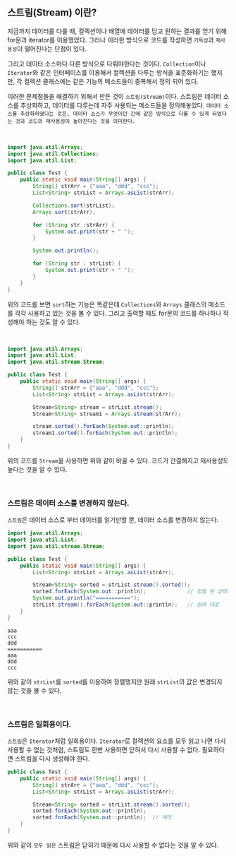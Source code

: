 ## 스트림(Stream) 이란?

지금까지 데이터를 다룰 때, 컬렉션이나 배열에 데이터를 담고 원하는 결과를 얻기 위해 for문과 iterator를 이용했었다.
그러나 이러한 방식으로 코드를 작성하면 `가독성`과 `재사용성`이 떨어진다는 단점이 있다. 

그리고 데이터 소스마다 다른 방식으로 다뤄야한다는 것이다.
`Collection`이나 `Iterator`와 같은 인터페이스를 이용해서 컬렉션을 다루는 방식을 표준화하기는 했지만, 각 컬렉션 클래스에는 같은 기능의 메소드들이 중복해서 정의 되어 있다. 

이러한 문제점들을 해결하기 위해서 만든 것이 `스트림(Stream)`이다. 스트림은 데이터 소스를 추상화하고, 데이터를 다루는데 자주 사용되는 메소드들을 정의해놓았다. 
`데이터 소스를 추상화하였다는 것은, 데이터 소스가 무엇이던 간에 같은 방식으로 다룰 수 있게 되었다는 것과 코드의 재사용성이 높아진다는 것을 의미한다.`

<br>

```java
import java.util.Arrays;
import java.util.Collections;
import java.util.List;

public class Test {
    public static void main(String[] args) {
        String[] strArr = {"aaa", "ddd", "ccc"};
        List<String> strList = Arrays.asList(strArr);

        Collections.sort(strList);
        Arrays.sort(strArr);

        for (String str :strArr) {
            System.out.print(str + " ");
        }

        System.out.println();

        for (String str : strList) {
            System.out.print(str + " ");
        }
    }
}
```

위의 코드를 보면 `sort`하는 기능은 똑같은데 `Collections`와 `Arrays` 클래스의 메소드를 각각 사용하고 있는 것을 볼 수 있다.
그리고 출력할 때도 for문의 코드를 하나하나 작성해야 하는 것도 알 수 있다.

<br>

```java
import java.util.Arrays;
import java.util.List;
import java.util.stream.Stream;

public class Test {
    public static void main(String[] args) {
        String[] strArr = {"aaa", "ddd", "ccc"};
        List<String> strList = Arrays.asList(strArr);

        Stream<String> stream = strList.stream();
        Stream<String> stream1 = Arrays.stream(strArr);

        stream.sorted().forEach(System.out::println);
        stream1.sorted().forEach(System.out::println);
    }
}
```

위의 코드를 `Stream`을 사용하면 위와 같이 바꿀 수 있다. 코드가 간결해지고 재사용성도 높다는 것을 알 수 있다.


<br>

### 스트림은 데이터 소스를 변경하지 않는다.

`스트림`은 데이터 소스로 부터 데이터를 읽기만할 뿐, 데이터 소스를 변경하지 않는다.

```java
import java.util.Arrays;
import java.util.List;
import java.util.stream.Stream;

public class Test {
    public static void main(String[] args) {
        List<String> strList = Arrays.asList(strArr);

        Stream<String> sorted = strList.stream().sorted();
        sorted.forEach(System.out::println);             // 정렬 된 상태
        System.out.println("===========");           
        strList.stream().forEach(System.out::println);   // 원래 대로
    }
}
```
```
aaa
ccc
ddd
===========
aaa
ddd
ccc
```


위와 같이 `strList`를 `sorted`를 이용하여 정렬했지만 원래 `strList`의 값은 변경되지 않는 것을 볼 수 있다.

<br>

### 스트림은 일회용이다.

`스트림`은 `Iterator`처럼 일회용이다. `Iterator`로 컬렉션의 요소를 모두 읽고 나면 다시 사용할 수 없는 것처럼, 스트림도 한번
사용하면 닫혀서 다시 사용할 수 없다. 필요하다면 스트림을 다시 생성해야 한다.


```java
public class Test {
    public static void main(String[] args) {
        String[] strArr = {"aaa", "ddd", "ccc"};
        List<String> strList = Arrays.asList(strArr);

        Stream<String> sorted = strList.stream().sorted();
        sorted.forEach(System.out::println);
        sorted.forEach(System.out::println);  // 에러
    }
}
```

위와 같이 `모두 읽은` 스트림은 닫히기 때문에 다시 사용할 수 없다는 것을 알 수 있다.

